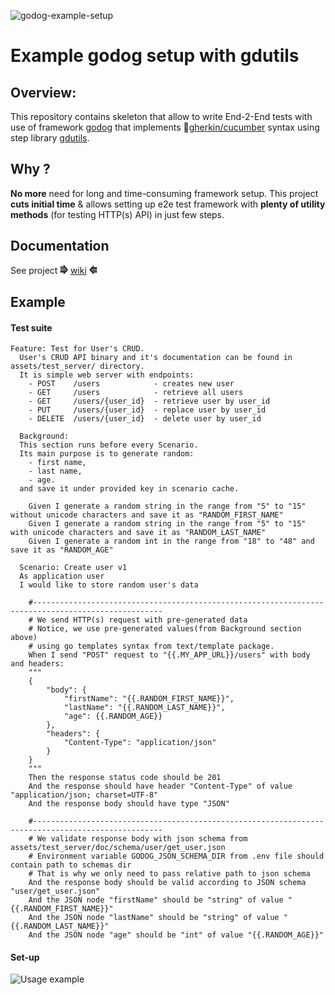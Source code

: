 ![godog-example-setup](https://github.com/pawelWritesCode/godog-example-setup/actions/workflows/go.yml/badge.svg)

# Example godog setup with gdutils

## Overview:

This repository contains skeleton that allow to write End-2-End tests with use of framework [godog](https://github.com/cucumber/godog)
that implements 🥒[gherkin/cucumber](https://cucumber.io/docs/gherkin/) syntax using step library [gdutils](https://github.com/pawelWritesCode/gdutils).

## Why ?
**No more** need for long and time-consuming framework setup. This project **cuts initial time** & allows setting up e2e test framework with **plenty of
utility methods** (for testing HTTP(s) API) in just few steps.

## Documentation

See project **⭆** [wiki](https://github.com/pawelWritesCode/godog-example-setup/wiki) **⭅**

## Example

#### Test suite

```cucumber
Feature: Test for User's CRUD.
  User's CRUD API binary and it's documentation can be found in assets/test_server/ directory.
  It is simple web server with endpoints:
    - POST    /users            - creates new user
    - GET     /users            - retrieve all users
    - GET     /users/{user_id}  - retrieve user by user_id
    - PUT     /users/{user_id}  - replace user by user_id
    - DELETE  /users/{user_id}  - delete user by user_id

  Background:
  This section runs before every Scenario.
  Its main purpose is to generate random:
    - first name,
    - last name,
    - age.
  and save it under provided key in scenario cache.

    Given I generate a random string in the range from "5" to "15" without unicode characters and save it as "RANDOM_FIRST_NAME"
    Given I generate a random string in the range from "5" to "15" with unicode characters and save it as "RANDOM_LAST_NAME"
    Given I generate a random int in the range from "18" to "48" and save it as "RANDOM_AGE"

  Scenario: Create user v1
  As application user
  I would like to store random user's data

    #---------------------------------------------------------------------------------------------------
    # We send HTTP(s) request with pre-generated data
    # Notice, we use pre-generated values(from Background section above)
    # using go templates syntax from text/template package.
    When I send "POST" request to "{{.MY_APP_URL}}/users" with body and headers:
    """
    {
        "body": {
            "firstName": "{{.RANDOM_FIRST_NAME}}",
            "lastName": "{{.RANDOM_LAST_NAME}}",
            "age": {{.RANDOM_AGE}}
        },
        "headers": {
            "Content-Type": "application/json"
        }
    }
    """
    Then the response status code should be 201
    And the response should have header "Content-Type" of value "application/json; charset=UTF-8"
    And the response body should have type "JSON"

    #---------------------------------------------------------------------------------------------------
    # We validate response body with json schema from assets/test_server/doc/schema/user/get_user.json
    # Environment variable GODOG_JSON_SCHEMA_DIR from .env file should contain path to schemas dir
    # That is why we only need to pass relative path to json schema
    And the response body should be valid according to JSON schema "user/get_user.json"
    And the JSON node "firstName" should be "string" of value "{{.RANDOM_FIRST_NAME}}"
    And the JSON node "lastName" should be "string" of value "{{.RANDOM_LAST_NAME}}"
    And the JSON node "age" should be "int" of value "{{.RANDOM_AGE}}"
```

#### Set-up

![Usage example](assets/gifs/usage_0.gif)